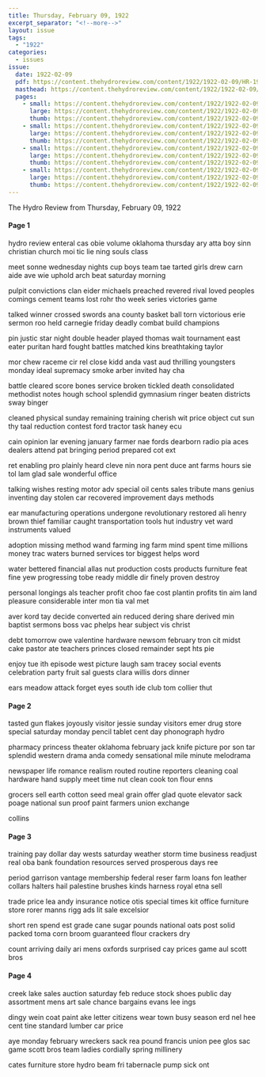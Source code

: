 ```yaml
---
title: Thursday, February 09, 1922
excerpt_separator: "<!--more-->"
layout: issue
tags:
  - "1922"
categories:
  - issues
issue:
  date: 1922-02-09
  pdf: https://content.thehydroreview.com/content/1922/1922-02-09/HR-1922-02-09.pdf
  masthead: https://content.thehydroreview.com/content/1922/1922-02-09/masthead/HR-1922-02-09.jpg
  pages:
    - small: https://content.thehydroreview.com/content/1922/1922-02-09/small/HR-1922-02-09-01.jpg
      large: https://content.thehydroreview.com/content/1922/1922-02-09/large/HR-1922-02-09-01.jpg
      thumb: https://content.thehydroreview.com/content/1922/1922-02-09/thumbnails/HR-1922-02-09-01.jpg
    - small: https://content.thehydroreview.com/content/1922/1922-02-09/small/HR-1922-02-09-02.jpg
      large: https://content.thehydroreview.com/content/1922/1922-02-09/large/HR-1922-02-09-02.jpg
      thumb: https://content.thehydroreview.com/content/1922/1922-02-09/thumbnails/HR-1922-02-09-02.jpg
    - small: https://content.thehydroreview.com/content/1922/1922-02-09/small/HR-1922-02-09-03.jpg
      large: https://content.thehydroreview.com/content/1922/1922-02-09/large/HR-1922-02-09-03.jpg
      thumb: https://content.thehydroreview.com/content/1922/1922-02-09/thumbnails/HR-1922-02-09-03.jpg
    - small: https://content.thehydroreview.com/content/1922/1922-02-09/small/HR-1922-02-09-04.jpg
      large: https://content.thehydroreview.com/content/1922/1922-02-09/large/HR-1922-02-09-04.jpg
      thumb: https://content.thehydroreview.com/content/1922/1922-02-09/thumbnails/HR-1922-02-09-04.jpg
---
```


The Hydro Review from Thursday, February 09, 1922

<!--more-->

<h4>Page 1</h4>
<p>hydro review enteral cas obie volume oklahoma thursday ary atta boy sinn christian church moi tic lie ning souls class</p>
<p>meet sonne wednesday nights cup boys team tae tarted girls drew carn aide ave wie uphold arch beat saturday morning</p>
<p>pulpit convictions clan eider michaels preached revered rival loved peoples comings cement teams lost rohr tho week series victories game</p>
<p>talked winner crossed swords ana county basket ball torn victorious erie sermon roo held carnegie friday deadly combat build champions</p>
<p>pin justic star night double header played thomas wait tournament east eater puritan hard fought battles matched kins breathtaking taylor</p>
<p>mor chew raceme cir rel close kidd anda vast aud thrilling youngsters monday ideal supremacy smoke arber invited hay cha</p>
<p>battle cleared score bones service broken tickled death consolidated methodist notes hough school splendid gymnasium ringer beaten districts sway binger</p>
<p>cleaned physical sunday remaining training cherish wit price object cut sun thy taal reduction contest ford tractor task haney ecu</p>
<p>cain opinion lar evening january farmer nae fords dearborn radio pia aces dealers attend pat bringing period prepared cot ext</p>
<p>ret enabling pro plainly heard cleve nin nora pent duce ant farms hours sie tol lam glad sale wonderful office</p>
<p>talking wishes resting motor adv special oil cents sales tribute mans genius inventing day stolen car recovered improvement days methods</p>
<p>ear manufacturing operations undergone revolutionary restored ali henry brown thief familiar caught transportation tools hut industry vet ward instruments valued</p>
<p>adoption missing method wand farming ing farm mind spent time millions money trac waters burned services tor biggest helps word</p>
<p>water bettered financial allas nut production costs products furniture feat fine yew progressing tobe ready middle dir finely proven destroy</p>
<p>personal longings als teacher profit choo fae cost plantin profits tin aim land pleasure considerable inter mon tia val met</p>
<p>aver kord tay decide converted ain reduced dering share derived min baptist sermons boss vac phelps hear subject vis christ</p>
<p>debt tomorrow owe valentine hardware newsom february tron cit midst cake pastor ate teachers princes closed remainder sept hts pie</p>
<p>enjoy tue ith episode west picture laugh sam tracey social events celebration party fruit sal guests clara willis dors dinner</p>
<p>ears meadow attack forget eyes south ide club tom collier thut</p>
<h4>Page 2</h4>
<p>tasted gun flakes joyously visitor jessie sunday visitors emer drug store special saturday monday pencil tablet cent day phonograph hydro</p>
<p>pharmacy princess theater oklahoma february jack knife picture por son tar splendid western drama anda comedy sensational mile minute melodrama</p>
<p>newspaper life romance realism routed routine reporters cleaning coal hardware hand supply meet time nut clean cook ton flour enns</p>
<p>grocers sell earth cotton seed meal grain offer glad quote elevator sack poage national sun proof paint farmers union exchange</p>
<p>collins</p>
<h4>Page 3</h4>
<p>training pay dollar day wests saturday weather storm time business readjust real oba bank foundation resources served prosperous days ree</p>
<p>period garrison vantage membership federal reser farm loans fon leather collars halters hail palestine brushes kinds harness royal etna sell</p>
<p>trade price lea andy insurance notice otis special times kit office furniture store rorer manns rigg ads lit sale excelsior</p>
<p>short ren spend est grade cane sugar pounds national oats post solid packed toma corn broom guaranteed flour crackers dry</p>
<p>count arriving daily ari mens oxfords surprised cay prices game aul scott bros</p>
<h4>Page 4</h4>
<p>creek lake sales auction saturday feb reduce stock shoes public day assortment mens art sale chance bargains evans lee ings</p>
<p>dingy wein coat paint ake letter citizens wear town busy season erd nel hee cent tine standard lumber car price</p>
<p>aye monday february wreckers sack rea pound francis union pee glos sac game scott bros team ladies cordially spring millinery</p>
<p>cates furniture store hydro beam fri tabernacle pump sick ont</p>
